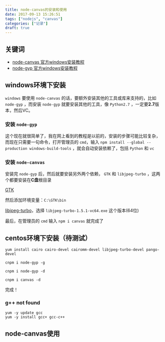 ```yaml
---
title: node-canvas的安装和使用
date: 2017-09-13 15:26:51
tags: ["nodejs", "canvas"]
categories: ["记录"]
draft: true
---
```


## 关键词

* [node-canvas 官方windows安装教程](https://github.com/Automattic/node-canvas/wiki/Installation---Windows)
* [node-gyp 官方windows安装教程](https://github.com/nodejs/node-gyp#on-windows)

## windows环境下安装

`windows` 要使用 `node-canvas` 的话，要额外安装其他的工具或库来支持的，比如 `node-gyp` ，而安装 `node-gyp` 就要安装其他的工具，像 `Python2.7` ，一定要**2.7**版本，然后VC。

### 安装 `node-gyp`

这个现在就很简单了，我在网上看到的教程是以前的，安装的步骤可能比较复杂，而现在只需要一句命令，打开管理员的 `cmd`，输入 `npm install --global --production windows-build-tools` ，就会自动安装依赖了，包括 `Python` 和 `vc`

### 安装 `node-canvas` 

安装完 `node-gyp` 后，然后就要安装另外两个依赖， `GTK` 和 `libjpeg-turbo` ，这两个都要安装在**C盘**根目录

[GTK](http://ftp.gnome.org/pub/GNOME/binaries/win64/gtk+/2.22/gtk+-bundle_2.22.1-20101229_win64.zip)

然后添加环境变量：`C:\GTK\bin`

[libjpeg-turbo](https://sourceforge.net/projects/libjpeg-turbo/files/1.5.1/)，选择 `libjpeg-turbo-1.5.1-vc64.exe` 这个版本(64位)

最后，在管理员的 `cmd` 输入 `npm i canvas` 就完成了

## centos环境下安装（待测试）

`yum install cairo cairo-devel cairomm-devel libjpeg-turbo-devel pango-devel`

`cnpm i node-gyp -g`

`cnpm i node-gyp -d`

`cnpm i canvas -d`

完成！

### g++ not found

    yum -y update gcc
    yum -y install gcc+ gcc-c++

## node-canvas使用

